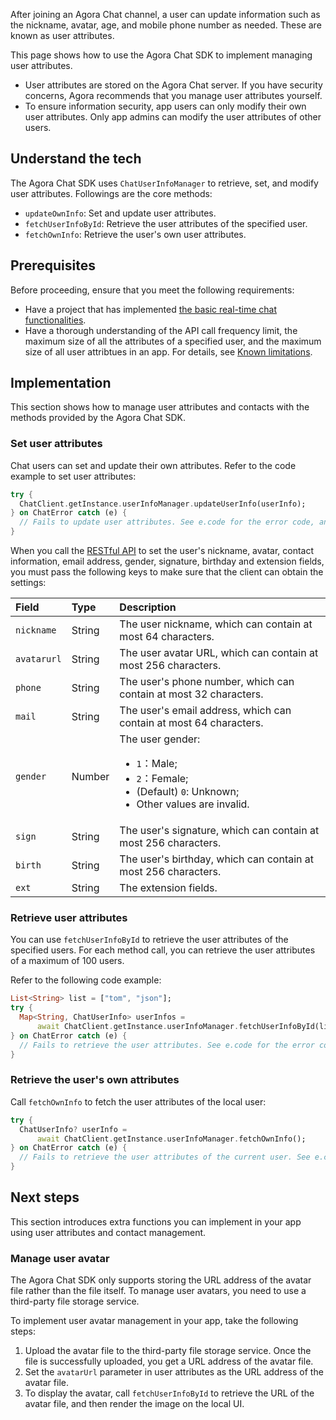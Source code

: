 After joining an Agora Chat channel, a user can update information such as the nickname, avatar, age, and mobile phone number as needed. These are known as user attributes.

This page shows how to use the Agora Chat SDK to implement managing user attributes.

<div class="alert note"><ul><li>User attributes are stored on the Agora Chat server. If you have security concerns, Agora recommends that you manage user attributes yourself.</li><li>To ensure information security, app users can only modify their own user attributes. Only app admins can modify the user attributes of other users.</li></ul></div>

## Understand the tech

The Agora Chat SDK uses `ChatUserInfoManager` to retrieve, set, and modify user attributes. Followings are the core methods:
- `updateOwnInfo`: Set and update user attributes.
- `fetchUserInfoById`: Retrieve the user attributes of the specified user.
- `fetchOwnInfo`: Retrieve the user's own user attributes.

## Prerequisites

Before proceeding, ensure that you meet the following requirements:

- Have a project that has implemented [the basic real-time chat functionalities](./agora_chat_get_started_flutter?platform=Flutter).
- Have a thorough understanding of the API call frequency limit, the maximum size of all the attributes of a specified user, and the maximum size of all user attribtues in an app. For details, see [Known limitations](./agora_chat_limitation?platform=Flutter).

## Implementation

This section shows how to manage user attributes and contacts with the methods provided by the Agora Chat SDK.

### Set user attributes

Chat users can set and update their own attributes. Refer to the code example to set user attributes:

```dart
try {
  ChatClient.getInstance.userInfoManager.updateUserInfo(userInfo);
} on ChatError catch (e) {
  // Fails to update user attributes. See e.code for the error code, and e.description for the error description.
}
```

When you call the [RESTful API](./agora_chat_restful_user_attributes#setting-user-attributes) to set the user's nickname, avatar, contact information, email address, gender, signature, birthday and extension fields, you must pass the following keys to make sure that the client can obtain the settings:

| Field        | Type   | Description                                                         |
| :---------- | :----- | :----------------------------------------------------------- |
| `nickname`  | String | The user nickname, which can contain at most 64 characters.    |
| `avatarurl` | String | The user avatar URL, which can contain at most 256 characters.     |
| `phone`     | String | The user's phone number, which can contain at most 32 characters.  |
| `mail`      | String | The user's email address, which can contain at most 64 characters. |
| `gender`    | Number | The user gender: <ul><li>`1`：Male; </li><li>`2`：Female;</li><li>(Default) `0`: Unknown;</li><li>Other values are invalid.</li></ul> |
| `sign`      | String | The user's signature, which can contain at most 256 characters.  |
| `birth`     | String | The user's birthday, which can contain at most 256 characters.  |
| `ext`       | String | The extension fields.                                                   |


### Retrieve user attributes

You can use `fetchUserInfoById` to retrieve the user attributes of the specified users. For each method call, you can retrieve the user attributes of a maximum of 100 users.

Refer to the following code example:

```dart
List<String> list = ["tom", "json"];
try {
  Map<String, ChatUserInfo> userInfos =
      await ChatClient.getInstance.userInfoManager.fetchUserInfoById(list);
} on ChatError catch (e) {
  // Fails to retrieve the user attributes. See e.code for the error code, and e.description for the error description.
}
```


### Retrieve the user's own attributes

Call `fetchOwnInfo` to fetch the user attributes of the local user:

```dart
try {
  ChatUserInfo? userInfo =
      await ChatClient.getInstance.userInfoManager.fetchOwnInfo();
} on ChatError catch (e) {
  // Fails to retrieve the user attributes of the current user. See e.code for the error code, and e.description for the error description.
}
```

## Next steps

This section introduces extra functions you can implement in your app using user attributes and contact management.

### Manage user avatar

The Agora Chat SDK only supports storing the URL address of the avatar file rather than the file itself. To manage user avatars, you need to use a third-party file storage service.

To implement user avatar management in your app, take the following steps:

1. Upload the avatar file to the third-party file storage service. Once the file is successfully uploaded, you get a URL address of the avatar file.
2. Set the `avatarUrl` parameter in user attributes as the URL address of the avatar file.
3. To display the avatar, call `fetchUserInfoById` to retrieve the URL of the avatar file, and then render the image on the local UI.